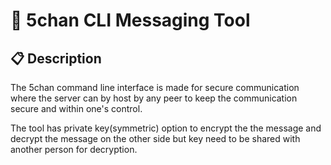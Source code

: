# 🌸 5chan CLI Messaging Tool

## 📋 Description
The 5chan command line interface is made for secure communication where the server can by host by any peer to keep the communication secure and within one's control.

The tool has private key(symmetric) option to encrypt the the message and decrypt the message on the other side but key need to be shared with another person for decryption.




